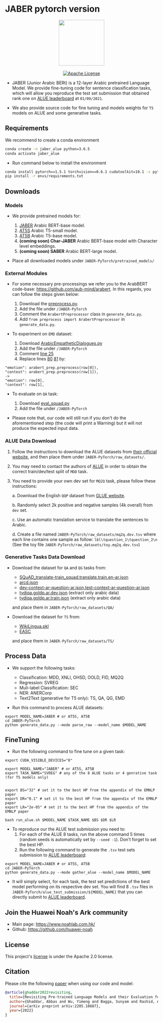 # JABER pytorch version

<p align="center">
  <img src="https://avatars.githubusercontent.com/u/12619994?s=200&v=4" width="150">
  <br />
  <br />
  <a href="LICENSE"><img alt="Apache License" src="https://img.shields.io/badge/License-Apache%202.0-blue.svg" /></a>
</p>

<!-- -------------------------------------------------------------------------------- -->

* JABER (Junior Arabic BERt) is a 12-layer Arabic pretrained Language Model. 
We provide fine-tuning code for sentence classification tasks, 
which will allow you reproduce the test set submission that obtained rank one
 on [ALUE leaderboard](https://www.alue.org/leaderboard) at `01/09/2021`. 

* We also provide source code for fine tuning and models weights for `T5` models on ALUE
and some generative tasks. 
 
## Requirements
We recommend to create a conda environment 

```bash
conda create -n jaber_alue python=3.6.5
conda activate jaber_alue
```

* Run command below to install the environment

```bash
conda install pytorch==1.5.1 torchvision==0.6.1 cudatoolkit=10.1 -c pytorch
pip install -r envs/requirements.txt
```

## Downloads
 
### Models

* We provide pretrained models for:
    1. [JABER](https://huggingface.co/huawei-noah/JABER) Arabic BERT-base model.
    2. [AT5S](https://huggingface.co/huawei-noah/AT5S) Arabic T5-small model.
    3. [AT5B](https://huggingface.co/huawei-noah/AT5B) Arabic T5-base model.
    4. **(coming soon) Char-JABER** Arabic BERT-base model with Character level embeddings.
    5. **(coming soon) SABER** Arabic BERT-large model.
    
* Place all downloaded models under `JABER-PyTorch/pretrained_models/` 

### External Modules

* For some necessary pre-processings we refer you to the ArabBERT code-base: https://github.com/aub-mind/arabert. In this regards, you can follow the steps given below: 
    1. Download the [preprocess.py](https://github.com/aub-mind/arabert/blob/master/preprocess.py). 
    2. Add the file under `/JABER-PyTorch`
    3. Comment the `ArabertPreprocessor` class in `generate_data.py`.
    4. Add `from preprocess import ArabertPreprocessor` in `generate_data.py`.


* To experiment on `EMD` dataset:
    1. Download [ArabicEmpatheticDialogues.py](https://github.com/aub-mind/Arabic-Empathetic-Chatbot/blob/master/model/ArabicEmpatheticDialogues.py)
    2. Add the file under `/JABER-PyTorch`
    3. Comment [line 25](https://github.com/aub-mind/Arabic-Empathetic-Chatbot/blob/b73f9b1151c26392bf45a6454b85283abb444300/model/ArabicEmpatheticDialogues.py#L25)
    4. Replace lines [80](https://github.com/aub-mind/Arabic-Empathetic-Chatbot/blob/b73f9b1151c26392bf45a6454b85283abb444300/model/ArabicEmpatheticDialogues.py#L80) [81](https://github.com/aub-mind/Arabic-Empathetic-Chatbot/blob/b73f9b1151c26392bf45a6454b85283abb444300/model/ArabicEmpatheticDialogues.py#L81)
    by:
 
 ```
"emotion": arabert_prep.preprocess(row[0]),
"context": arabert_prep.preprocess(row[1]),
-> 
"emotion": row[0],
"context": row[1],
```

* To evaluate on `QA` task:
    1. Download [eval_squad.py](https://github.com/UBC-NLP/araT5/blob/main/examples/eval_squad.py)
    2. Add the file under `/JABER-PyTorch`

* Please note that, our code will still run if you don't do the aforementioned step (the code will print a Warning)
but it will not produce the expected input data. 

### ALUE Data Download
  
1. Follow the instructions to download the ALUE datasets from 
[their official website](https://www.alue.org/tasks), and then place them under
`JABER-PyTorch/raw_datasets/`.
 
2. You may need to contact the authors of [ALUE](https://github.com/Alue-Benchmark/alue_baselines) in order to obtain
the correct train/dev/test split of `MDD` task.

3. You need to provide your own dev set for `MQ2Q` task, please follow these instructions:
      
      a. Download the English `QQP` dataset from [GLUE website](https://gluebenchmark.com/tasks).
      
      b. Randomly select 2k positive and negative samples (4k overall) from `dev` set.    
      
      c. Use an automatic translation service to translate the sentences to Arabic. 
      
      d. Create a file named `JABER-PyTorch/raw_datasets/mq2q.dev.tsv` where each line 
      contains one sample as follow: `lbl\tquestion_1\tquestion_2\n` (See the toy file 
      `JABER-PyTorch/raw_datasets/toy.mq2q.dev.tsv`)

### Generative Tasks Data Download

* Download the dataset for `QA` and `QG` tasks from:
    * [SQuAD_translate-train_squad.translate.train.en-ar.json](https://console.cloud.google.com/storage/browser/_details/xtreme_translations/SQuAD/translate-train/squad.translate.train.en-ar.json;tab=live_object)
    * [arcd.json](https://raw.githubusercontent.com/husseinmozannar/SOQAL/master/data/arcd.json)
    * [dev-context-ar-question-ar.json,test-context-ar-question-ar.json](https://dl.fbaipublicfiles.com/MLQA/MLQA_V1.zip)
    * [tydiqa.goldp.ar.dev.json](https://storage.googleapis.com/tydiqa/v1.1/tydiqa-goldp-v1.1-dev.json) (extract only arabic data)
    * [tydiqa.goldp.ar.train.json](https://storage.googleapis.com/tydiqa/v1.1/tydiqa-goldp-v1.1-train.json) (extract only arabic data)

    and place them in `JABER-PyTorch/raw_datasets/QA/`

* Download the dataset for `TS` from:
    * [WikiLingua.pkl](https://drive.google.com/drive/folders/1PFvXUOsW_KSEzFm5ixB8J8BDB8zRRfHW?usp=sharing)
    * [EASC](https://sourceforge.net/projects/easc-corpus/files/EASC/EASC.zip/download)
    
    and place them in `JABER-PyTorch/raw_datasets/TS/`
    
## Process Data     

* We support the following tasks:
    * Classification: MDD, XNLI, OHSD, OOLD, FID, MQ2Q
    * Regression: SVREG
    * Muli-label Classification: SEC
    * NER: ANERCorp
    * Text2Text (generative for T5 only): TS, QA, QG, EMD
    
* Run this command to process ALUE datasets:
 
```
export MODEL_NAME=JABER # or AT5S, AT5B
cd JABER-PyTorch
python generate_data.py --mode parse_raw --model_name $MODEL_NAME
```

## FineTuning 

* Run the following command to fine tune on a given task:

```
export CUDA_VISIBLE_DEVICES="0"

export MODEL_NAME="JABER" # or AT5S, AT5B 
export TASK_NAME="SVREG" # any of the 8 ALUE tasks or 4 genrative task (for T5 models only)


export BS="32" # set it to the best HP from the appendix of the EMNLP paper 
export DR="0.1" # set it to the best HP from the appendix of the EMNLP paper
export LR="2e-05" # set it to the best HP from the appendix of the EMNLP paper

bash run_alue.sh $MODEL_NAME $TASK_NAME $BS $DR $LR
```

* To reproduce our the ALUE test submission you need to:
    1. For each of the ALUE 8 tasks, run the above command 5 times (random seeds is 
    automatically set by `--seed -1`). Don't forget to set the best HP.
    2. Run the following command to generate the `.tsv` test sets submission 
 to [ALUE leaderboard](https://www.alue.org/leaderboard):
 
```
export MODEL_NAME=JABER # or AT5S, AT5B
cd JABER-PyTorch
python generate_data.py --mode gather_alue --model_name $MODEL_NAME
```

* It will simply select, for each task, the test set predictions of the best model 
performing on its respective dev set. You will find 8 `.tsv` files in 
`JABER-PyTorch/alue_test_submission/${MODEL_NAME}`
 that you can directly submit to [ALUE leaderboard](https://www.alue.org/leaderboard).


## Join the Huawei Noah's Ark community
 
* Main page: https://www.noahlab.com.hk/
* Github: https://github.com/huawei-noah

## License

This project's [license](LICENSE) is under the Apache 2.0 license.

## Citation

Please cite the following [paper]() when using our code and model:

``` bibtex
@article{ghaddar2022revisiting,
  title={Revisiting Pre-trained Language Models and their Evaluation for Arabic Natural Language Understanding},
  author={Ghaddar, Abbas and Wu, Yimeng and Bagga, Sunyam and Rashid, Ahmad and Bibi, Khalil and Rezagholizadeh, Mehdi and Xing, Chao and Wang, Yasheng and Xinyu, Duan and Wang, Zhefeng and others},
  journal={arXiv preprint arXiv:2205.10687},
  year={2022}
}
```




